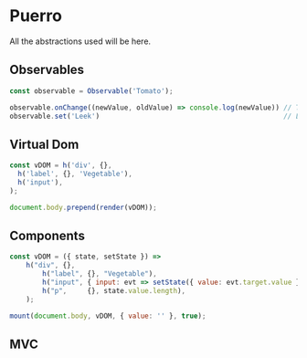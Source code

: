 # Puerro

All the abstractions used will be here.

## Observables

```javascript
const observable = Observable('Tomato');

observable.onChange((newValue, oldValue) => console.log(newValue)) // Tomato
observable.set('Leek')                                             // Leek
```

## Virtual Dom

```javascript
const vDOM = h('div', {}, 
  h('label', {}, 'Vegetable'),
  h('input'),
);

document.body.prepend(render(vDOM));
```

## Components

```javascript
const vDOM = ({ state, setState }) =>
    h("div", {},
        h("label", {}, "Vegetable"),
        h("input", { input: evt => setState({ value: evt.target.value }) }),
        h("p",     {}, state.value.length),
    );

mount(document.body, vDOM, { value: '' }, true);
```

## MVC
